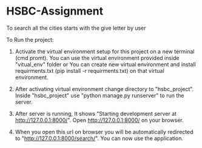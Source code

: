 # HSBC-Assignment
To search all the cities starts with the give letter by user

To Run the project:

1. Activate the virtual environment setup for this project on a new terminal (cmd promt).
   You can use the virtual environment provided inside "vitual_env" folder or
   You can create new virtual environment and install requirments.txt (pip install -r requirments.txt) on that virtual environment.

2. After activating virtual environment change directory to "hsbc_project".
   Inside "hsbc_project" use "python manage.py runserver" to run the server.

3. After server is running, It shows "Starting development server at http://127.0.0.1:8000/".
   Open http://127.0.0.1:8000/ on your browser.

4. When you open this url on browser you will be automatically redirected to "http://127.0.0.1:8000/search/".
   You can now use the application.
